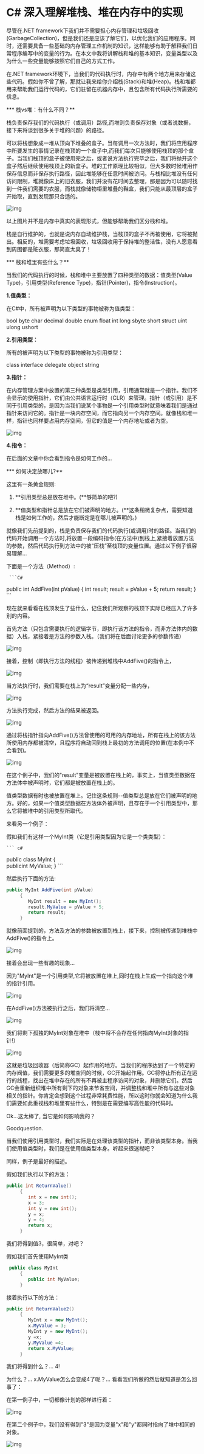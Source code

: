 # C# 深入理解堆栈、堆在内存中的实现

尽管在.NET framework下我们并不需要担心内存管理和垃圾回收(GarbageCollection)，但是我们还是应该了解它们，以优化我们的应用程序。同时，还需要具备一些基础的内存管理工作机制的知识，这样能够有助于解释我们日常程序编写中的变量的行为。在本文中我将讲解栈和堆的基本知识，变量类型以及为什么一些变量能够按照它们自己的方式工作。

在.NET framework环境下，当我们的代码执行时，内存中有两个地方用来存储这些代码。假如你不曾了解，那就让我来给你介绍栈(Stack)和堆(Heap)。栈和堆都用来帮助我们运行代码的，它们驻留在机器内存中，且包含所有代码执行所需要的信息。

*** 栈vs堆：有什么不同？**

栈负责保存我们的代码执行（或调用）路径,而堆则负责保存对象（或者说数据，接下来将谈到很多关于堆的问题）的路径。

可以将栈想象成一堆从顶向下堆叠的盒子。当每调用一次方法时，我们将应用程序中所要发生的事情记录在栈顶的一个盒子中,而我们每次只能够使用栈顶的那个盒子。当我们栈顶的盒子被使用完之后，或者说方法执行完毕之后，我们将抛开这个盒子然后继续使用栈顶上的新盒子。堆的工作原理比较相似，但大多数时候堆用作保存信息而非保存执行路径，因此堆能够在任意时间被访问。与栈相比堆没有任何访问限制，堆就像床上的旧衣服，我们并没有花时间去整理，那是因为可以随时找到一件我们需要的衣服，而栈就像储物柜里堆叠的鞋盒，我们只能从最顶层的盒子开始取，直到发现那只合适的。

![img](http://img.blog.csdn.net/20161201135937482?watermark/2/text/aHR0cDovL2Jsb2cuY3Nkbi5uZXQv/font/5a6L5L2T/fontsize/400/fill/I0JBQkFCMA==/dissolve/70/gravity/Center)

以上图片并不是内存中真实的表现形式，但能够帮助我们区分栈和堆。

栈是自行维护的，也就是说内存自动维护栈，当栈顶的盒子不再被使用，它将被抛出。相反的，堆需要考虑垃圾回收，垃圾回收用于保持堆的整洁性，没有人愿意看到周围都是赃衣服，那简直太臭了！

*** 栈和堆里有些什么？**

当我们的代码执行的时候，栈和堆中主要放置了四种类型的数据：值类型(Value Type)，引用类型(Reference Type)，指针(Pointer)，指令(Instruction)。

**1.值类型：**

在C#中，所有被声明为以下类型的事物被称为值类型：

bool 
byte 
char 
decimal 
double 
enum 
float 
int 
long 
sbyte 
short 
struct 
uint 
ulong 
ushort


**2.引用类型：**

所有的被声明为以下类型的事物被称为引用类型：

class 
interface 
delegate 
object 
string


**3.指针：**

在内存管理方案中放置的第三种类型是类型引用，引用通常就是一个指针。我们不会显示的使用指针，它们由公共语言运行时（CLR）来管理。指针（或引用）是不同于引用类型的，是因为当我们说某个事物是一个引用类型时就意味着我们是通过指针来访问它的。指针是一块内存空间，而它指向另一个内存空间。就像栈和堆一样，指针也同样要占用内存空间，但它的值是一个内存地址或者为空。

![img](http://img.blog.csdn.net/20161201140032807?watermark/2/text/aHR0cDovL2Jsb2cuY3Nkbi5uZXQv/font/5a6L5L2T/fontsize/400/fill/I0JBQkFCMA==/dissolve/70/gravity/Center)

 

**4.指令：**

在后面的文章中你会看到指令是如何工作的...

*** 如何决定放哪儿?**


这里有一条黄金规则:

1. **引用类型总是放在堆中。(**够简单的吧?)

2. **值类型和指针总是放在它们被声明的地方。(**这条稍微复杂点，需要知道栈是如何工作的，然后才能断定是在哪儿被声明的。)

就像我们先前提到的，栈是负责保存我们的代码执行(或调用)时的路径。当我们的代码开始调用一个方法时,将放置一段编码指令(在方法中)到栈上,紧接着放置方法的参数，然后代码执行到方法中的被“压栈”至栈顶的变量位置。通过以下例子很容易理解...

下面是一个方法（Method）:

     ```C# 
public int AddFive(int pValue)
     {
        int result;
        result = pValue + 5;
        return result;
     }
     ```



现在就来看看在栈顶发生了些什么，记住我们所观察的栈顶下实际已经压入了许多别的内容。

首先方法（只包含需要执行的逻辑字节，即执行该方法的指令，而非方法体内的数据）入栈，紧接着是方法的参数入栈。（我们将在后面讨论更多的参数传递）

![img](http://img.blog.csdn.net/20161201140144610?watermark/2/text/aHR0cDovL2Jsb2cuY3Nkbi5uZXQv/font/5a6L5L2T/fontsize/400/fill/I0JBQkFCMA==/dissolve/70/gravity/Center)

接着，控制（即执行方法的线程）被传递到堆栈中AddFive()的指令上，

![img](http://img.blog.csdn.net/20161201140151063?watermark/2/text/aHR0cDovL2Jsb2cuY3Nkbi5uZXQv/font/5a6L5L2T/fontsize/400/fill/I0JBQkFCMA==/dissolve/70/gravity/Center)

当方法执行时，我们需要在栈上为“result”变量分配一些内存，

![img](http://img.blog.csdn.net/20161201140157016?watermark/2/text/aHR0cDovL2Jsb2cuY3Nkbi5uZXQv/font/5a6L5L2T/fontsize/400/fill/I0JBQkFCMA==/dissolve/70/gravity/Center)


方法执行完成，然后方法的结果被返回。

![img](http://img.blog.csdn.net/20161201140333221?watermark/2/text/aHR0cDovL2Jsb2cuY3Nkbi5uZXQv/font/5a6L5L2T/fontsize/400/fill/I0JBQkFCMA==/dissolve/70/gravity/Center)

通过将栈指针指向AddFive()方法曾使用的可用的内存地址，所有在栈上的该方法所使用内存都被清空，且程序将自动回到栈上最初的方法调用的位置(在本例中不会看到)。

![img](http://img.blog.csdn.net/20161201140339627?watermark/2/text/aHR0cDovL2Jsb2cuY3Nkbi5uZXQv/font/5a6L5L2T/fontsize/400/fill/I0JBQkFCMA==/dissolve/70/gravity/Center)

 

在这个例子中，我们的"result"变量是被放置在栈上的，事实上，当值类型数据在方法体中被声明时，它们都是被放置在栈上的。

值类型数据有时也被放置在堆上。记住这条规则--值类型总是放在它们被声明的地方。好的，如果一个值类型数据在方法体外被声明，且存在于一个引用类型中，那么它将被堆中的引用类型所取代。


来看另一个例子：

假如我们有这样一个MyInt类（它是引用类型因为它是一个类类型）：

    ``` c#
public class MyInt
     {     
       publicint MyValue;
     }
    ```

然后执行下面的方法:

```c#
public MyInt AddFive(int pValue)
     {
        MyInt result = new MyInt();
        result.MyValue = pValue + 5;
        return result;
     }
```

就像前面提到的，方法及方法的参数被放置到栈上，接下来，控制被传递到堆栈中AddFive()的指令上。

![img](http://img.blog.csdn.net/20161201140446691?watermark/2/text/aHR0cDovL2Jsb2cuY3Nkbi5uZXQv/font/5a6L5L2T/fontsize/400/fill/I0JBQkFCMA==/dissolve/70/gravity/Center)

 

接着会出现一些有趣的现象...

因为"MyInt"是一个引用类型,它将被放置在堆上,同时在栈上生成一个指向这个堆的指针引用。

![img](http://img.blog.csdn.net/20161201140604161?watermark/2/text/aHR0cDovL2Jsb2cuY3Nkbi5uZXQv/font/5a6L5L2T/fontsize/400/fill/I0JBQkFCMA==/dissolve/70/gravity/Center)

在AddFive()方法被执行之后，我们将清空...

![img](http://img.blog.csdn.net/20161201140611763?watermark/2/text/aHR0cDovL2Jsb2cuY3Nkbi5uZXQv/font/5a6L5L2T/fontsize/400/fill/I0JBQkFCMA==/dissolve/70/gravity/Center)

我们将剩下孤独的MyInt对象在堆中（栈中将不会存在任何指向MyInt对象的指针!）

![img](http://img.blog.csdn.net/20161201140617787?watermark/2/text/aHR0cDovL2Jsb2cuY3Nkbi5uZXQv/font/5a6L5L2T/fontsize/400/fill/I0JBQkFCMA==/dissolve/70/gravity/Center)

 

这就是垃圾回收器（后简称GC）起作用的地方。当我们的程序达到了一个特定的内存阀值，我们需要更多的堆空间的时候，GC开始起作用。GC将停止所有正在运行的线程，找出在堆中存在的所有不再被主程序访问的对象，并删除它们。然后GC会重新组织堆中所有剩下的对象来节省空间，并调整栈和堆中所有与这些对象相关的指针。你肯定会想到这个过程非常耗费性能，所以这时你就会知道为什么我们需要如此重视栈和堆里有些什么，特别是在需要编写高性能的代码时。

Ok...这太棒了, 当它是如何影响我的？

Goodquestion. 

当我们使用引用类型时，我们实际是在处理该类型的指针，而非该类型本身。当我们使用值类型时，我们是在使用值类型本身。听起来很迷糊吧？

同样，例子是最好的描述。

假如我们执行以下的方法：

```c#
public int ReturnValue()
     {
        int x = new int();
        x = 3;
        int y = new int();
        y = x;   
        y = 4;     
        return x;
     }
```

我们将得到值3，很简单，对吧？

假如我们首先使用MyInt类

```c#
 public class MyInt
     {
        public int MyValue;
     }
```

接着执行以下的方法：

```c#
public int ReturnValue2()
     {
        MyInt x = new MyInt();
        x.MyValue = 3;
        MyInt y = new MyInt();
        y =x;         
        y.MyValue =4;       
        return x.MyValue;
     }
```

我们将得到什么？...  4!

为什么？... x.MyValue怎么会变成4了呢？... 看看我们所做的然后就知道是怎么回事了：

在第一例子中，一切都像计划的那样进行着：

![img](http://img.blog.csdn.net/20161201140810139?watermark/2/text/aHR0cDovL2Jsb2cuY3Nkbi5uZXQv/font/5a6L5L2T/fontsize/400/fill/I0JBQkFCMA==/dissolve/70/gravity/Center)

在第二个例子中，我们没有得到"3"是因为变量"x"和"y"都同时指向了堆中相同的对象。

![img](http://img.blog.csdn.net/20161201140906171?watermark/2/text/aHR0cDovL2Jsb2cuY3Nkbi5uZXQv/font/5a6L5L2T/fontsize/400/fill/I0JBQkFCMA==/dissolve/70/gravity/Center)